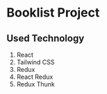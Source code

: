 # Booklist Project
## Used Technology 
1. React
2. Tailwind CSS
3. Redux
4. React Redux
5. Redux Thunk
